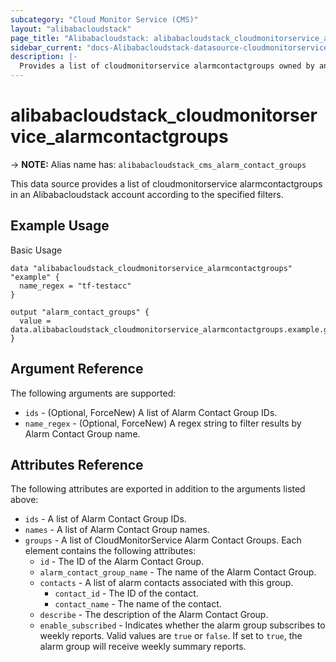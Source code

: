 ```yaml
---
subcategory: "Cloud Monitor Service (CMS)"
layout: "alibabacloudstack"
page_title: "Alibabacloudstack: alibabacloudstack_cloudmonitorservice_alarmcontactgroups"
sidebar_current: "docs-Alibabacloudstack-datasource-cloudmonitorservice-alarmcontactgroups"
description: |- 
  Provides a list of cloudmonitorservice alarmcontactgroups owned by an alibabacloudstack account.
---
```


# alibabacloudstack_cloudmonitorservice_alarmcontactgroups
-> **NOTE:** Alias name has: `alibabacloudstack_cms_alarm_contact_groups`

This data source provides a list of cloudmonitorservice alarmcontactgroups in an Alibabacloudstack account according to the specified filters.

## Example Usage

Basic Usage

```hcl
data "alibabacloudstack_cloudmonitorservice_alarmcontactgroups" "example" {
  name_regex = "tf-testacc"
}

output "alarm_contact_groups" {
  value = data.alibabacloudstack_cloudmonitorservice_alarmcontactgroups.example.groups
}
```

## Argument Reference

The following arguments are supported:

* `ids` - (Optional, ForceNew) A list of Alarm Contact Group IDs. 
* `name_regex` - (Optional, ForceNew) A regex string to filter results by Alarm Contact Group name.

## Attributes Reference

The following attributes are exported in addition to the arguments listed above:

* `ids` - A list of Alarm Contact Group IDs.
* `names` - A list of Alarm Contact Group names.
* `groups` - A list of CloudMonitorService Alarm Contact Groups. Each element contains the following attributes:
  * `id` - The ID of the Alarm Contact Group.
  * `alarm_contact_group_name` - The name of the Alarm Contact Group.
  * `contacts` - A list of alarm contacts associated with this group.
    * `contact_id` - The ID of the contact.
    * `contact_name` - The name of the contact.
  * `describe` - The description of the Alarm Contact Group.
  * `enable_subscribed` - Indicates whether the alarm group subscribes to weekly reports. Valid values are `true` or `false`. If set to `true`, the alarm group will receive weekly summary reports.